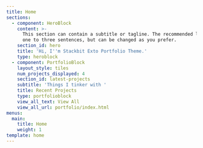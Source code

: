```yaml
---
title: Home
sections:
  - component: HeroBlock
    content: >-
      This section can contain a subtitle or tagline. The recommended length is
      one to three sentences, but can be changed as you prefer.
    section_id: hero
    title: 'Hi, I''m Stackbit Exto Portfolio Theme.'
    type: heroblock
  - component: PortfolioBlock
    layout_style: tiles
    num_projects_displayed: 4
    section_id: latest-projects
    subtitle: 'Things I tinker with '
    title: Recent Projects
    type: portfolioblock
    view_all_text: View All
    view_all_url: portfolio/index.html
menus:
  main:
    title: Home
    weight: 1
template: home
---
```


